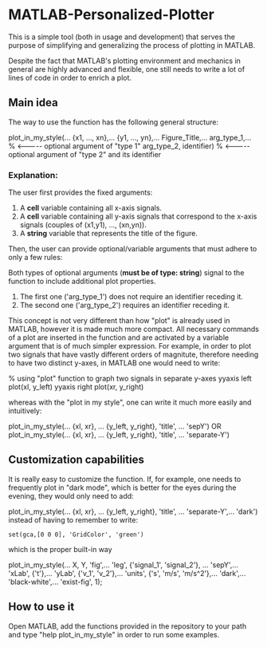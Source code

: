 # MATLAB-Personalized-Plotter

This is a simple tool (both in usage and development) that serves the purpose of simplifying and generalizing the process of plotting in MATLAB.

Despite the fact that MATLAB's plotting environment and mechanics in general are highly advanced and flexible, one still needs to write a lot of lines of code in order to enrich a plot. 

## Main idea

The way to use the function has the following general structure:

plot_in_my_style(...
    {x1, ..., xn},...
    {y1, ..., yn},...
    Figure_Title,...
    arg_type_1,...            % <----- optional argument of "type 1"
    arg_type_2, identifier)   % <----- optional argument of "type 2" and its identifier
  
### Explanation:

The user first provides the fixed arguments: 
1. A **cell** variable containing all x-axis signals.  
2. A **cell** variable containing all y-axis signals that correspond to the x-axis signals (couples of (x1,y1), ..., (xn,yn)).
3. A **string** variable that represents the title of the figure.

Then, the user can provide optional/variable arguments that must adhere to only a few rules:

Both types of optional arguments (**must be of type: string**) signal to the function to include additional plot properties. 

1. The first one ('arg_type_1') does not require an identifier receding it.
2. The second one ('arg_type_2') requires an identifier receding it.

This concept is not very different than how "plot" is already used in MATLAB, however it is made much more compact. All necessary commands of a plot are inserted in the function and are activated by a variable argument that is of much simpler expression.
For example, in order to plot two signals that have vastly different orders of magnitute, therefore needing to have two distinct y-axes, in MATLAB one would need to write:

% using "plot" function to graph two signals in separate y-axes 
yyaxis left
plot(xl, y_left)
yyaxis right
plot(xr, y_right)

whereas with the "plot in my style", one can write it much more easily and intuitively:

plot_in_my_style(...
    {xl, xr}, ...
    {y_left, y_right}, 'title', ...
    'sepY')
OR
plot_in_my_style(...
    {xl, xr}, ...
    {y_left, y_right}, 'title', ...
    'separate-Y')

## Customization capabilities

It is really easy to customize the function.
If, for example, one needs to frequently plot in "dark mode", which is better for the eyes during the evening, they would only need to add:

plot_in_my_style(...
    {xl, xr}, ...
    {y_left, y_right}, 'title', ...
    'separate-Y',...
    'dark')
instead of having to remember to write:

```set(gca,[0 0 0], 'GridColor', 'green')```

which is the proper built-in way

 plot_in_my_style(...
     X, Y, 'fig',...
     'leg',      {'signal_1', 'signal_2'}, ...
     'sepY',...
     'xLab',     {'t'},...
     'yLab',     {'v_1', 'v_2'},...
     'units',    {'s', 'm/s', 'm/s^2'},...
    'dark',...
     'black-white',...
    'exist-fig', 1);


## How to use it

Open MATLAB, add the functions provided in the repository to your path and type "help plot_in_my_style" in order to run some examples.

